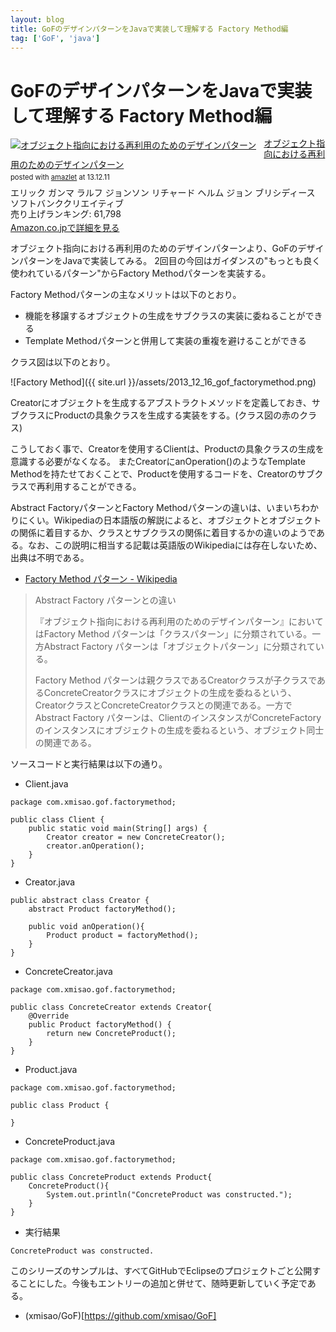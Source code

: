 ```yaml
---
layout: blog
title: GoFのデザインパターンをJavaで実装して理解する Factory Method編
tag: ['GoF', 'java']
---
```


# GoFのデザインパターンをJavaで実装して理解する Factory Method編

<div class="amazlet-box" style="margin-bottom:0px;"><div class="amazlet-image" style="float:left;margin:0px 12px 1px 0px;"><a href="http://www.amazon.co.jp/exec/obidos/ASIN/4797311126/xmisao-22/ref=nosim/" name="amazletlink" target="_blank"><img src="http://ecx.images-amazon.com/images/I/418CWTjHAFL._SL160_.jpg" alt="オブジェクト指向における再利用のためのデザインパターン" style="border: none;" /></a></div><div class="amazlet-info" style="line-height:120%; margin-bottom: 10px"><div class="amazlet-name" style="margin-bottom:10px;line-height:120%"><a href="http://www.amazon.co.jp/exec/obidos/ASIN/4797311126/xmisao-22/ref=nosim/" name="amazletlink" target="_blank">オブジェクト指向における再利用のためのデザインパターン</a><div class="amazlet-powered-date" style="font-size:80%;margin-top:5px;line-height:120%">posted with <a href="http://www.amazlet.com/" title="amazlet" target="_blank">amazlet</a> at 13.12.11</div></div><div class="amazlet-detail">エリック ガンマ ラルフ ジョンソン リチャード ヘルム ジョン ブリシディース <br />ソフトバンククリエイティブ <br />売り上げランキング: 61,798<br /></div><div class="amazlet-sub-info" style="float: left;"><div class="amazlet-link" style="margin-top: 5px"><a href="http://www.amazon.co.jp/exec/obidos/ASIN/4797311126/xmisao-22/ref=nosim/" name="amazletlink" target="_blank">Amazon.co.jpで詳細を見る</a></div></div></div><div class="amazlet-footer" style="clear: left"></div></div>

オブジェクト指向における再利用のためのデザインパターンより、GoFのデザインパターンをJavaで実装してみる。
2回目の今回はガイダンスの"もっとも良く使われているパターン"からFactory Methodパターンを実装する。

Factory Methodパターンの主なメリットは以下のとおり。

- 機能を移譲するオブジェクトの生成をサブクラスの実装に委ねることができる
- Template Methodパターンと併用して実装の重複を避けることができる

クラス図は以下のとおり。

![Factory Method]({{ site.url }}/assets/2013_12_16_gof_factorymethod.png)

Creatorにオブジェクトを生成するアブストラクトメソッドを定義しておき、サブクラスにProductの具象クラスを生成する実装をする。(クラス図の赤のクラス)

こうしておく事で、Creatorを使用するClientは、Productの具象クラスの生成を意識する必要がなくなる。
またCreatorにanOperation()のようなTemplate Methodを持たせておくことで、Productを使用するコードを、Creatorのサブクラスで再利用することができる。

Abstract FactoryパターンとFactory Methodパターンの違いは、いまいちわかりにくい。Wikipediaの日本語版の解説によると、オブジェクトとオブジェクトの関係に着目するか、クラスとサブクラスの関係に着目するかの違いのようである。なお、この説明に相当する記載は英語版のWikipediaには存在しないため、出典は不明である。

- [Factory Method パターン - Wikipedia](http://ja.wikipedia.org/wiki/Factory_Method_%E3%83%91%E3%82%BF%E3%83%BC%E3%83%B3)

>Abstract Factory パターンとの違い
>
>『オブジェクト指向における再利用のためのデザインパターン』においてはFactory Method パターンは「クラスパターン」に分類されている。一方Abstract Factory パターンは「オブジェクトパターン」に分類されている。
>
>Factory Method パターンは親クラスであるCreatorクラスが子クラスであるConcreteCreatorクラスにオブジェクトの生成を委ねるという、CreatorクラスとConcreteCreatorクラスとの関連である。一方でAbstract Factory パターンは、ClientのインスタンスがConcreteFactoryのインスタンスにオブジェクトの生成を委ねるという、オブジェクト同士の関連である。

ソースコードと実行結果は以下の通り。

- Client.java

~~~~
package com.xmisao.gof.factorymethod;

public class Client {
	public static void main(String[] args) {
		Creator creator = new ConcreteCreator();
		creator.anOperation();
	}
}
~~~~

- Creator.java

~~~~
public abstract class Creator {
	abstract Product factoryMethod();
	
	public void anOperation(){
		Product product = factoryMethod();
	}
}
~~~~

- ConcreteCreator.java

~~~~
package com.xmisao.gof.factorymethod;

public class ConcreteCreator extends Creator{
	@Override
	public Product factoryMethod() {
		return new ConcreteProduct();
	}
}
~~~~

- Product.java

~~~~
package com.xmisao.gof.factorymethod;

public class Product {

}
~~~~

- ConcreteProduct.java

~~~~
package com.xmisao.gof.factorymethod;

public class ConcreteProduct extends Product{
	ConcreteProduct(){
		System.out.println("ConcreteProduct was constructed.");
	}
}
~~~~

- 実行結果

~~~~
ConcreteProduct was constructed.
~~~~

このシリーズのサンプルは、すべてGitHubでEclipseのプロジェクトごと公開することにした。今後もエントリーの追加と併せて、随時更新していく予定である。

- (xmisao/GoF)[https://github.com/xmisao/GoF]
